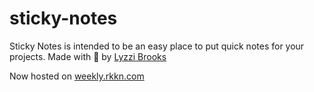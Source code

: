 # sticky-notes

Sticky Notes is intended to be an easy place to put quick notes for your projects. Made with 💜 by [Lyzzi Brooks](https://www.lyzzibrooks.com)

Now hosted on [weekly.rkkn.com](https://weekly.rkkn.dev)

